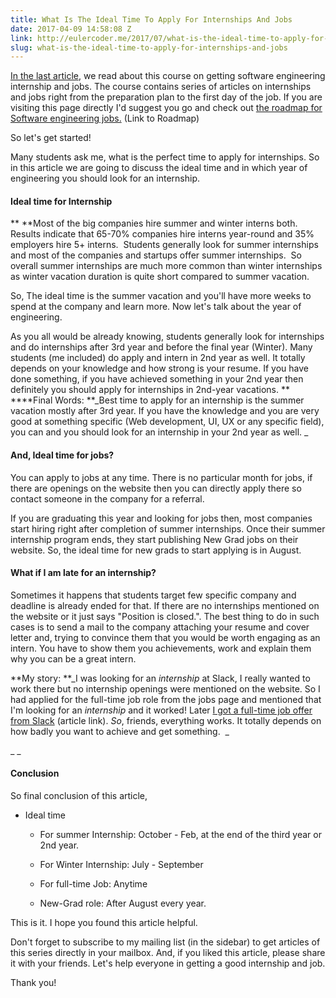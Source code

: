 ```yaml
---
title: What Is The Ideal Time To Apply For Internships And Jobs
date: 2017-04-09 14:58:08 Z
link: http://eulercoder.me/2017/07/what-is-the-ideal-time-to-apply-for-internships-and-jobs/
slug: what-is-the-ideal-time-to-apply-for-internships-and-jobs
---
```


[In the last article](http://blog.eulercoder.me/p/ultimate-course.html), we read about this course on getting software engineering internship and jobs. The course contains series of articles on internships and jobs right from the preparation plan to the first day of the job. If you are visiting this page directly I'd suggest you go and check out [the roadmap for Software engineering jobs.](http://blog.eulercoder.me/p/ultimate-course.html) (Link to Roadmap)

So let's get started!

Many students ask me, what is the perfect time to apply for internships. So in this article we are going to discuss the ideal time and in which year of engineering you should look for an internship.


#### **Ideal time for Internship**


**
**Most of the big companies hire summer and winter interns both. Results indicate that 65-70% companies hire interns year-round and 35% employers hire 5+ interns.  Students generally look for summer internships and most of the companies and startups offer summer internships.  So overall summer internships are much more common than winter internships as winter vacation duration is quite short compared to summer vacation.

So, The ideal time is the summer vacation and you'll have more weeks to spend at the company and learn more. Now let's talk about the year of engineering.

As you all would be already knowing, students generally look for internships and do internships after 3rd year and before the final year (Winter). Many students (me included) do apply and intern in 2nd year as well. It totally depends on your knowledge and how strong is your resume. If you have done something, if you have achieved something in your 2nd year then definitely you should apply for internships in 2nd-year vacations.
**
****Final Words: **_Best time to apply for an internship is the summer vacation mostly after 3rd year. If you have the knowledge and you are very good at something specific (Web development, UI, UX or any specific field), you can and you should look for an internship in your 2nd year as well. _


#### **And, Ideal time for jobs?**




You can apply to jobs at any time. There is no particular month for jobs, if there are openings on the website then you can directly apply there so contact someone in the company for a referral.







If you are graduating this year and looking for jobs then, most companies start hiring right after completion of summer internships. Once their summer internship program ends, they start publishing New Grad jobs on their website. So, the ideal time for new grads to start applying is in August.





#### What if I am late for an internship?




Sometimes it happens that students target few specific company and deadline is already ended for that. If there are no internships mentioned on the website or it just says "Position is closed.". The best thing to do in such cases is to send a mail to the company attaching your resume and cover letter and, trying to convince them that you would be worth engaging as an intern. You have to show them you achievements, work and explain them why you can be a great intern.







**My story: **_I was looking for an _internship_ at Slack, I really wanted to work there but no internship openings were mentioned on the website. So I had applied for the full-time job role from the jobs page and mentioned that I'm looking for an _internship_ and it worked! Later [I got a full-time job offer from Slack](http://eulercoder.me/blog/career/slack-experience-sf-and-silicon-valley) (article link). _So_, friends, everything works. It totally depends on how badly you want to achieve and get something.  _




_ _




#### Conclusion




So final conclusion of this article,








 	
  * Ideal time

 	
    * For summer Internship: October - Feb, at the end of the third year or 2nd year.

 	
    * For Winter Internship: July - September

 	
    * For full-time Job: Anytime

 	
    * New-Grad role: After August every year.







This is it. I hope you found this article helpful.










Don't forget to subscribe to my mailing list (in the sidebar) to get articles of this series directly in your mailbox. And, if you liked this article, please share it with your friends. Let's help everyone in getting a good internship and job.







Thank you!
